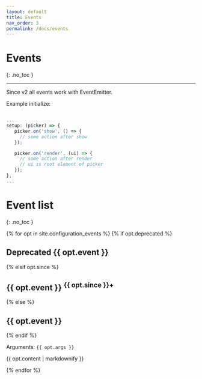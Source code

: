 ```yaml
---
layout: default
title: Events
nav_order: 3
permalink: /docs/events
---
```


# Events
{: .no_toc }

---

Since v2 all events work with EventEmitter.

Example initialize:

```js

...
setup: (picker) => {
   picker.on('show', () => {
     // some action after show
   });

   picker.on('render', (ui) => {
     // some action after render
     // ui is root element of picker
   });
},
...
```

# Event list
{: .no_toc }

{% for opt in site.configuration_events %}
{% if opt.deprecated %}
## <span class="label label-red">Deprecated</span> {{ opt.event }} 
{% elsif opt.since %}
## {{ opt.event }} <sup>{{ opt.since }}+</sup>
{% else %}
## {{ opt.event }}
{% endif %}

Arguments: `{{ opt.args }}`

{{ opt.content | markdownify }}

{% endfor %}